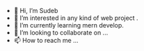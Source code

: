 - 👋 Hi, I’m Sudeb
- 👀 I’m interested in any kind of web project .
- 🌱 I’m currently learning mern develop.
- 💞️ I’m looking to collaborate on ...
- 📫 How to reach me ...

<!---
Sudeb is a ✨ special ✨ repository because its `README.md` (this file) appears on your GitHub profile.
You can click the Preview link to take a look at your changes.
--->
